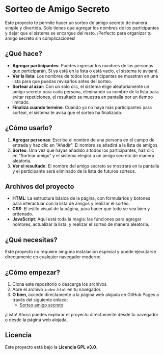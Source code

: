 # Sorteo de Amigo Secreto

Este proyecto te permite hacer un sorteo de amigo secreto de manera simple y divertida. Solo tienes que agregar los nombres de los participantes y dejar que el sistema se encargue del resto. ¡Perfecto para organizar tu amigo secreto sin complicaciones!

## ¿Qué hace?

- **Agregar participantes**: Puedes ingresar los nombres de las personas que participarán. Si ya está en la lista o está vacío, el sistema te avisará.
- **Ver la lista**: Los nombres de todos los participantes se muestran en una lista para que puedas revisarlos antes del sorteo.
- **Sortear al azar**: Con un solo clic, el sistema elige aleatoriamente un amigo secreto para cada persona, eliminando su nombre de la lista para evitar repeticiones, el resultado se muestra en pantalla por un tiempo limitado.
- **Finaliza cuando termine**: Cuando ya no haya más participantes para sortear, el sistema te avisa que el sorteo ha finalizado.

## ¿Cómo usarlo?

1. **Agregar personas**: Escribe el nombre de una persona en el campo de entrada y haz clic en "Añadir". El nombre se añadirá a la lista de amigos.
2. **Sorteo**: Una vez que hayas añadido a todos los participantes, haz clic en "Sortear amigo" y el sistema elegirá a un amigo secreto de manera aleatoria.
3. **Ver el resultado**: El nombre del amigo secreto se mostrará en la pantalla y el participante será eliminado de la lista de futuros sorteos.

## Archivos del proyecto

- **HTML**: La estructura básica de la página, con formularios y botones para interactuar con la lista de amigos y realizar el sorteo.
- **CSS**: El estilo visual de la página, para hacer que todo se vea bien y ordenado.
- **JavaScript**: Aquí está toda la magia: las funciones para agregar nombres, actualizar la lista, y realizar el sorteo de manera aleatoria.

## ¿Qué necesitas?

Este proyecto no requiere ninguna instalación especial y puede ejecutarse directamente en cualquier navegador moderno.

## ¿Cómo empezar?

1. Clona este repositorio o descarga los archivos.
2. Abre el archivo `index.html` en tu navegador.
3. **O bien**, accede directamente a la página web alojada en GitHub Pages a través del siguiente enlace:
    - [Sorteo amigo secreto](https://adsecv.github.io/challenge-amigo-secreto/)

¡Listo! Ahora puedes explorar el proyecto directamente desde tu navegador o desde la página web alojada.

## Licencia

Este proyecto está bajo la **Licencia GPL v3.0**.